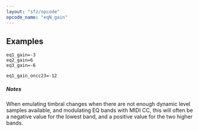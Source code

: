 ```yaml
---
layout: "sfz/opcode"
opcode_name: "eqN_gain"
---
```

## Examples

```
eq1_gain=-3
eq2_gain=6
eq3_gain=-6

eq1_gain_oncc23=-12
```
##### Notes

When emulating timbral changes when there are not enough dynamic level samples
available, and modulating EQ bands with MIDI CC, this will often be a negative
value for the lowest band, and a positive value for the two higher bands.
